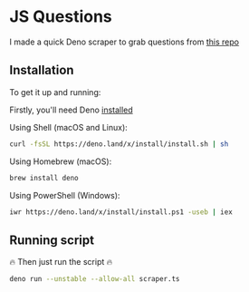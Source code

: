 # JS Questions

I made a quick Deno scraper to grab questions from [this repo](https://github.com/sudheerj/javascript-interview-questions)

## Installation

To get it up and running:

Firstly, you'll need Deno [installed](https://deno.land/manual/getting_started/installation)

Using Shell (macOS and Linux):

```bash
curl -fsSL https://deno.land/x/install/install.sh | sh
```

Using Homebrew (macOS):

```bash
brew install deno
```

Using PowerShell (Windows):

```bash
iwr https://deno.land/x/install/install.ps1 -useb | iex
```

## Running script

🔥 Then just run the script 🔥

```bash
deno run --unstable --allow-all scraper.ts
```
